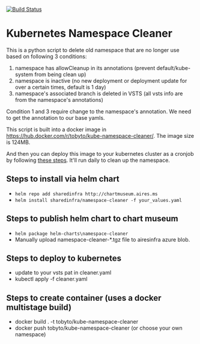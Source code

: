 [![Build Status](https://msasg.visualstudio.com/_apis/public/build/definitions/b03927a9-4d41-4a29-865d-b1d980f6dee9/5650/badge)](https://msasg.visualstudio.com/Engineering%20Fundamentals/_build/index?definitionId=5650)

# Kubernetes Namespace Cleaner

This is a python script to delete old namespace that are no longer use based on following 3 conditions:
1. namespace has allowCleanup in its annotations (prevent default/kube-system from being clean up)
2. namespace is inactive (no new deployment or deployment update for over a certain times, default is 1 day)
3. namespace's associated branch is deleted in VSTS (all vsts info are from the namespace's annotations)

Condition 1 and 3 require change to the namespace's annotation. We need to get the annotation to our base yamls.

This script is built into a docker image in https://hub.docker.com/r/tobyto/kube-namespace-cleaner/. The image size is 124MB.

And then you can deploy this image to your kubernetes cluster as a cronjob by following [these steps](#steps-to-deploy-to-kubernetes). It'll run daily to clean up the namespace.

## Steps to install via helm chart
- `helm repo add sharedinfra http://chartmuseum.aires.ms`
- `helm install sharedinfra/namespace-cleaner -f your_values.yaml`

## Steps to publish helm chart to chart museum
- `helm package helm-charts\namespace-cleaner`
- Manually upload namespace-cleaner-*.tgz file to airesinfra azure blob. 

## Steps to deploy to kubernetes

- update <your pat> to your vsts pat in cleaner.yaml
- kubectl apply -f cleaner.yaml

## Steps to create container (uses a docker multistage build)

- docker build . -t tobyto/kube-namespace-cleaner
- docker push tobyto/kube-namespace-cleaner (or choose your own namespace)

